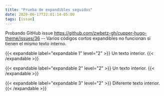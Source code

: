 ```yaml
---
title: "Prueba de expandibles seguidos"
date: 2020-06-17T22:01:14-05:00
tags: [issue]
---
```


Probando GitHub issue https://github.com/zwbetz-gh/cupper-hugo-theme/issues/36 -- Varios códigos cortos expandibles no funcionan si tienen el mismo texto interno.

{{< expandable label="expandable 1" level="2" >}}
Un texto interior.
{{< /expandable >}}

{{< expandable label="expandable 2" level="2" >}}
Un texto interior.
{{< /expandable >}}

{{< expandable label="expandable 3" level="2" >}}
Diferente texto interior.
{{< /expandable >}}
